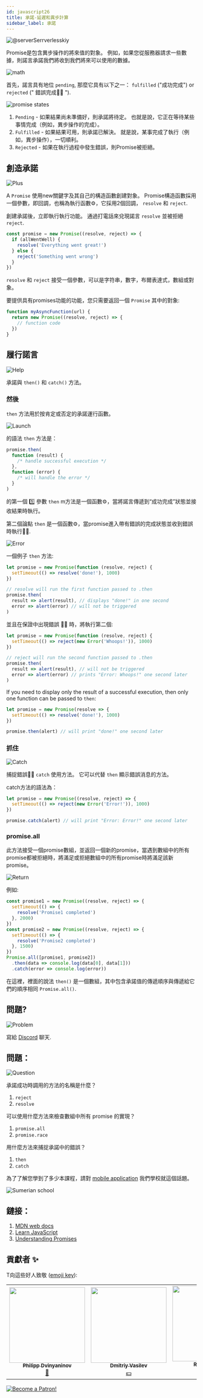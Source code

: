 ```yaml
---
id: javascript26
title: 承諾-延遲和異步計算
sidebar_label: 承諾
---
```


![@serverSerrverlesskiy](/img/javascript/headers/27.jpg)

Promise是包含異步操作的將來值的對象。 例如，如果您從服務器請求一些數據，則諾言承諾我們將收到我們將來可以使用的數據。

![math](https://media.giphy.com/media/4JVTF9zR9BicshFAb7/giphy.gif)

首先，諾言具有地位 `pending`, 那麼它具有以下之一： `fulfilled` ("成功完成") or `rejected` (" 錯誤完成🙅‍♂️ ").

![promise states](/img/javascript/23/promise.png)

1. `Pending` - 如果結果尚未準備好，則承諾將待定。 也就是說，它正在等待某些事情完成（例如，異步操作的完成）。
2. `Fulfilled` - 如果結果可用，則承諾已解決。 就是說，某事完成了執行（例如，異步操作），一切順利。
3. `Rejected` - 如果在執行過程中發生錯誤，則Promise被拒絕。

## 創造承諾

![Plus](https://media.giphy.com/media/Yqo5mjWTLGlVOIP8Dc/giphy.gif)

A `Promise` 使用new關鍵字及其自己的構造函數創建對象。
Promise構造函數採用一個參數，即回調，也稱為執行函數⚙️，它採用2個回調， `resolve` 和 `reject`.

創建承諾後，立即執行執行功能。 通過打電話來兌現諾言 `resolve` 並被拒絕 `reject`.

```jsx
const promise = new Promise((resolve, reject) => {
  if (allWentWell) {
    resolve('Everything went great!')
  } else {
    reject('Something went wrong')
  }
})
```

`resolve` 和 `reject` 接受一個參數，可以是字符串，數字，布爾表達式，數組或對象。

要提供具有promises功能的功能，您只需要返回一個 `Promise` 其中的對象:

```jsx
function myAsyncFunction(url) {
  return new Promise((resolve, reject) => {
    // function code
  })
}
```

## 履行諾言

![Help](https://media.giphy.com/media/iigqhSTOKmb6wDObGb/giphy.gif)

承諾與 `then()` 和 `catch()` 方法。

### 然後

`then` 方法用於按肯定或否定的承諾運行函數。

![Launch](https://media.giphy.com/media/1n4FT4KRQkDvK0IO4X/giphy.gif)

的語法 `then` 方法是：

```jsx
promise.then(
  function (result) {
    /* handle successful execution */
  },
  function (error) {
    /* will handle the error */
  }
)
```

的第一個 1️⃣ 參數 `then` m方法是一個函數⚙️，當將諾言傳遞到“成功完成”狀態並接收結果時執行。

第二個論點 `then` 是一個函數⚙️，當promise進入帶有錯誤的完成狀態並收到錯誤時執行🙅‍♂️.

![Error](https://media.giphy.com/media/iJCo9daAP0xugHhhfb/giphy.gif)

一個例子 `then` 方法:

```jsx
let promise = new Promise(function (resolve, reject) {
  setTimeout(() => resolve('done!'), 1000)
})

// resolve will run the first function passed to .then
promise.then(
  result => alert(result), // displays "done!" in one second
  error => alert(error) // will not be triggered
)
```

並且在保證中出現錯誤 🙅‍♂️ 時，將執行第二個:

```jsx
let promise = new Promise(function (resolve, reject) {
  setTimeout(() => reject(new Error('Whoops!')), 1000)
})

// reject will run the second function passed to .then
promise.then(
  result => alert(result), // will not be triggered
  error => alert(error) // prints "Error: Whoops!" one second later
)
```

If you need to display only the result of a successful execution, then only one function can be passed to `then`:

```jsx
let promise = new Promise(resolve => {
  setTimeout(() => resolve('done!'), 1000)
})

promise.then(alert) // will print "done!" one second later
```

### 抓住

![Catch](https://media.giphy.com/media/fxeeuml8GaESfmuE4z/giphy.gif)

捕捉錯誤🙅‍♂️ `catch` 使用方法。 它可以代替 `then` 顯示錯誤消息的方法。

catch方法的語法為：

```jsx
let promise = new Promise((resolve, reject) => {
  setTimeout(() => reject(new Error('Error!')), 1000)
})

promise.catch(alert) // will print "Error: Error!" one second later
```

### promise.all

此方法接受一個promise數組，並返回一個新的promise，當遇到數組中的所有promise都被拒絕時，將滿足或拒絕數組中的所有promise時將滿足該新promise。

![Return](https://media.giphy.com/media/Y08bx6Fea1BafzTlvc/giphy.gif)

例如:

```jsx
const promise1 = new Promise((resolve, reject) => {
  setTimeout(() => {
    resolve('Promise1 completed')
  }, 2000)
})
const promise2 = new Promise((resolve, reject) => {
  setTimeout(() => {
    resolve('Promise2 completed')
  }, 1500)
})
Promise.all([promise1, promise2])
  .then(data => console.log(data[0], data[1]))
  .catch(error => console.log(error))
```

在這裡，裡面的說法 `then()` 是一個數組，其中包含承諾值的傳遞順序與傳遞給它們的順序相同 `Promise.all()`.

<!-- ### promise.race

![Bomerang](https://media.giphy.com/media/g0yLXvb7Ffn9rilMIm/giphy.gif)

Этот метод принимает массив промисов и возвращает🔄 один 🆕 новый промис, который будет выполненным, как только встретится выполненный промис в массиве или же отклоняется, если отклоненный промис встречается раньше.

Например:

```jsx
const promise1 = new Promise((resolve, reject) => {
  setTimeout(() => {
    resolve('Promise1 выполнен')
  }, 1000)
})
const promise2 = new Promise((resolve, reject) => {
  setTimeout(() => {
    reject('Promise2 отклонен')
  }, 1500)
})
Promise.race([promise1, promise2])
  .then(data => console.log(data)) // Promise1 выполнен
  .catch(error => console.log(error))
```

Тут мы имеем два промиса, где один выполняется через `1` секунду, а другой отклоняется через `1.5` секунды. Как только первый 1️⃣ промис выполнен, возвращенный🔄 из `Promise.race()` промис будет иметь статус выполненного не дожидаясь статуса второго промиса.

Здесь data, которая передается в `then()` является значением первого, выполненного, промиса.

По итогу, `Promise.race()` дожидается первого промиса и берет его статус как статус возвращаемого🔄 промиса. -->

## 問題?

![Problem](https://media.giphy.com/media/xTiTnGeUsWOEwsGoG4/giphy.gif)

寫給 [Discord](https://discord.gg/6GDAfXn) 聊天.

## 問題：

![Question](https://media.giphy.com/media/l0HlRnAWXxn0MhKLK/giphy.gif)

承諾成功時調用的方法的名稱是什麼？

1. `reject`
2. `resolve`

可以使用什麼方法來檢查數組中所有 promise 的實現？

1. `promise.all`
2. `promise.race`

用什麼方法來捕捉承諾中的錯誤？

1. `then`
2. `catch`

為了了解您學到了多少本課程，請對 [mobile application](http://onelink.to/njhc95) 我們學校就這個話題。

![Sumerian school](/img/app.jpg)

## 鏈接：

1.  [MDN web docs](https://developer.mozilla.org/ru/docs/Web/JavaScript/Reference/Global_Objects/Promise)
2.  [Learn JavaScript](https://learn.javascript.ru/promise)
3.  [Understanding Promises](https://blog.bitsrc.io/understanding-promises-in-javascript-c5248de9ff8f?gi=1e459ca846d9)

## 貢獻者 ✨

T向這些好人致敬 ([emoji key](https://allcontributors.org/docs/en/emoji-key)):

<!-- ALL-CONTRIBUTORS-LIST:START - Do not remove or modify this section -->
<!-- prettier-ignore-start -->
<!-- markdownlint-disable -->
<table>
  <tr>
    <td align="center"><a href="https://github.com/FELiX-RN"><img src="https://avatars0.githubusercontent.com/u/72006627?v=4?s=200" width="200px;" alt=""/><br /><sub><b>Philipp Dvinyaninov</b></sub></a><br /><a href="https://github.com/gHashTag/react-native-village/commits?author=FELiX-RN" title="Documentation">📖</a></td>
    <td align="center"><a href="https://fullstackserverless.github.io/"><img src="https://avatars0.githubusercontent.com/u/6774813?v=4?s=200" width="200px;" alt=""/><br /><sub><b>Dmitriy Vasilev</b></sub></a><br /><a href="#financial-gHashTag" title="Financial">💵</a></td>
    <td align="center"><a href="https://github.com/Resoner2005"><img src="https://avatars1.githubusercontent.com/u/75675814?v=4?s=200" width="200px;" alt=""/><br /><sub><b>Resoner2005</b></sub></a><br /><a href="https://github.com/gHashTag/react-native-village/issues?q=author%3AResoner2005" title="Bug reports">🐛 🎨 🖋</a></td>
    <td align="center"><a href="https://github.com/Navernoss"><img src="https://avatars0.githubusercontent.com/u/75784137?v=4?s=200" width="200px;" alt=""/><br /><sub><b>Navernoss</b></sub></a><br /><a href="#content-Navernoss" title="Content">🖋 🐛 🎨 </a></td>
  </tr>
</table>

<!-- markdownlint-restore -->
<!-- prettier-ignore-end -->

<!-- ALL-CONTRIBUTORS-LIST:END -->

[![Become a Patron!](/img/logo/patreon.jpg)](https://www.patreon.com/bePatron?u=31769291)
